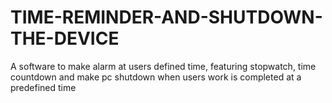 # TIME-REMINDER-AND-SHUTDOWN-THE-DEVICE
A software to make alarm at users defined time, featuring stopwatch, time countdown and make pc shutdown when users work is completed at a predefined time
